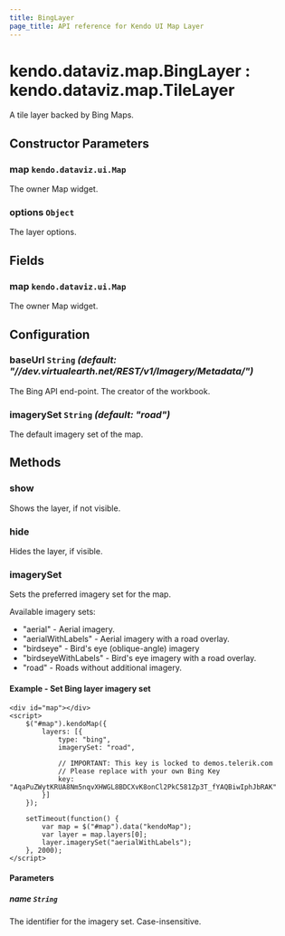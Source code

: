 ```yaml
---
title: BingLayer
page_title: API reference for Kendo UI Map Layer
---
```


# kendo.dataviz.map.BingLayer : kendo.dataviz.map.TileLayer
A tile layer backed by Bing Maps.

## Constructor Parameters

### map `kendo.dataviz.ui.Map`
The owner Map widget.

### options `Object`
The layer options.

## Fields

### map `kendo.dataviz.ui.Map`
The owner Map widget.

## Configuration

### baseUrl `String` *(default: "//dev.virtualearth.net/REST/v1/Imagery/Metadata/")*

The Bing API end-point.
The creator of the workbook.

### imagerySet `String` *(default: "road")*
The default imagery set of the map.

## Methods

### show
Shows the layer, if not visible.

### hide
Hides the layer, if visible.

### imagerySet
Sets the preferred imagery set for the map.

Available imagery sets:
* "aerial" - Aerial imagery.
* "aerialWithLabels" - Aerial imagery with a road overlay.
* "birdseye" - Bird's eye (oblique-angle) imagery
* "birdseyeWithLabels" - Bird's eye imagery with a road overlay.
* "road" - Roads without additional imagery.

#### Example - Set Bing layer imagery set
    <div id="map"></div>
    <script>
        $("#map").kendoMap({
            layers: [{
                type: "bing",
                imagerySet: "road",

                // IMPORTANT: This key is locked to demos.telerik.com
                // Please replace with your own Bing Key
                key: "AqaPuZWytKRUA8Nm5nqvXHWGL8BDCXvK8onCl2PkC581Zp3T_fYAQBiwIphJbRAK"
            }]
        });

        setTimeout(function() {
            var map = $("#map").data("kendoMap");
            var layer = map.layers[0];
            layer.imagerySet("aerialWithLabels");
        }, 2000);
    </script>

#### Parameters
##### name `String`
The identifier for the imagery set. Case-insensitive.


